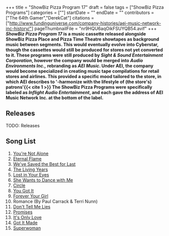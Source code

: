 +++
title = "ShowBiz Pizza Program 17"
draft = false
tags = ["ShowBiz Pizza Programs"]
categories = [""]
startDate = ""
endDate = ""
contributors = ["The 64th Gamer","DerekCat"]
citations = ["http://www.fundinguniverse.com/company-histories/aei-music-network-inc-history/"]
pageThumbnailFile = "nr9HQU6aqOikFSUYQB54.avif"
+++
***ShowBiz Pizza Program 17* is a music cassette released alongside ShowBiz Pizza Place and Pizza Time Theatre showtapes as background music between segments. This would eventually evolve into Cyberstar, though the cassettes would still be produced for stores not yet converted to it.
These programs were still produced by *Sight & Sound Entertainment Corporation*, however the company would be merged into *Audio Environments Inc.,* rebranding as *AEI Music*. Under AEI, the company would become specialized in creating music tape compilations for retail stores and airlines. This provided a specific mood tailored to the store, in which AEI describes to '-harmonize with the lifestyle of (the store's) patrons'{{< cite 1 >}} The ShowBiz Pizza Programs were specifically labeled as *Inflight Audio Entertainment*, and each gave the address of AEI Music Network Inc. at the bottom of the label.**

## Releases

TODO: Releases

## Song List

1.  [You're Not Alone](https://en.wikipedia.org/wiki/You%27re_Not_Alone_(Chicago_song))
2.  [Eternal Flame](https://en.wikipedia.org/wiki/Eternal_Flame_(song))
3.  [We've Saved the Best for Last](https://en.wikipedia.org/wiki/We%27ve_Saved_the_Best_for_Last)
4.  [The Living Years](https://en.wikipedia.org/wiki/The_Living_Years)
5.  [Lost in Your Eyes](https://en.wikipedia.org/wiki/Lost_in_Your_Eyes)
6.  [She Wants to Dance with Me](https://en.wikipedia.org/wiki/She_Wants_to_Dance_with_Me)
7.  [Circle](https://en.wikipedia.org/wiki/Shooting_Rubberbands_at_the_Stars)
8.  [You Got It](https://en.wikipedia.org/wiki/You_Got_It)
9.  [Forever Your Girl](https://en.wikipedia.org/wiki/Forever_Your_Girl)
10. Romance (By Paul Carrack & Terri Nunn)
11. [Don't Tell Me Lies](https://en.wikipedia.org/wiki/Don%27t_Tell_Me_Lies)
12. [Promises](https://en.wikipedia.org/wiki/Promises_(Basia_song))
13. [It's Only Love](https://en.wikipedia.org/wiki/It%27s_Only_Love_(Simply_Red_album))
14. [Got It Made](https://en.wikipedia.org/wiki/American_Dream_(Crosby,_Stills,_Nash_%26_Young_album))
15. [Superwoman](https://en.wikipedia.org/wiki/Superwoman_(Karyn_White_song))
